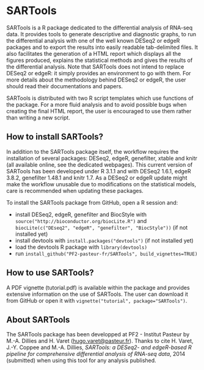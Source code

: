 SARTools
========

SARTools is a R package dedicated to the differential analysis of RNA-seq data. It provides tools to generate descriptive and diagnostic graphs, to run the differential analysis with one of the well known DESeq2 or edgeR packages and to export the results into easily readable tab-delimited files. It also facilitates the generation of a HTML report which displays all the figures produced, explains the statistical methods and gives the results of the differential analysis. Note that SARTools does not intend to replace DESeq2 or edgeR: it simply provides an environment to go with them. For more details about the methodology behind DESeq2 or edgeR, the user should read their documentations and papers.

SARTools is distributed with two R script templates which use functions of the package. For a more fluid analysis and to avoid possible bugs when creating the final HTML report, the user is encouraged to use them rather than writing a new script.

How to install SARTools?
------------------------

In addition to the SARTools package itself, the workflow requires the installation of several packages: DESeq2, edgeR, genefilter, xtable and knitr (all available online, see the dedicated webpages). This current version of SARTools has been developed under R 3.1.1 and with DESeq2 1.6.1, edgeR 3.8.2, genefilter 1.48.1 and knitr 1.7. As a DESeq2 or edgeR update might make the workflow unusable due to modifications on the statistical models, care is recommended when updating these packages.

To install the SARTools package from GitHub, open a R session and:
- install DESeq2, edgeR, genefilter and BiocStyle with `source("http://bioconductor.org/biocLite.R")` and `biocLite(c("DEseq2", "edgeR", "genefilter", "BiocStyle"))` (if not installed yet)
- install devtools with `install.packages("devtools")` (if not installed yet)
- load the devtools R package with `library(devtools)`
- run `install_github("PF2-pasteur-fr/SARTools", build_vignettes=TRUE)`

How to use SARTools?
--------------------

A PDF vignette (tutorial.pdf) is available within the package and provides extensive information on the use of SARTools. The user can download it from GitHub or open it with `vignette("tutorial", package="SARTools")`.

About SARTools
--------------
The SARTools package has been developped at PF2 - Institut Pasteur by M.-A. Dillies and H. Varet (hugo.varet@pasteur.fr). Thanks to cite H. Varet, J.-Y. Coppee and M.-A. Dillies, _SARTools: a DESeq2- and edgeR-based R pipeline for comprehensive differential analysis of RNA-seq data_, 2014 (submitted) when using this tool for any analysis published.
